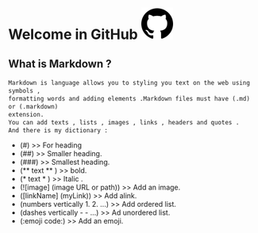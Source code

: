 # Welcome in GitHub  ![github](github_1.png)


## What is Markdown ?
```
Markdown is language allows you to styling you text on the web using symbols ,
formatting words and adding elements .Markdown files must have (.md) or (.markdown) 
extension.
You can add texts , lists , images , links , headers and quotes .
And there is my dictionary :
```
- (#) >> For heading
- (##) >> Smaller heading. 
- (###) >> Smallest heading.
- (** text ** ) >> bold.
- (* text * ) >> Italic .
- (![image] (image URL or path)) >> Add an image.
- ([linkName] (myLink)) >> Add alink.
- (numbers vertically 1. 2. ...) >> Add ordered list.
- (dashes vertically - - ...) >> Ad unordered list.
- (:emoji code:) >> Add an emoji.

